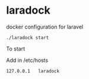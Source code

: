 # laradock
docker configuration for laravel 


```
./laradock start 
```
To start


Add in /etc/hosts
```
127.0.0.1	laradock
```
